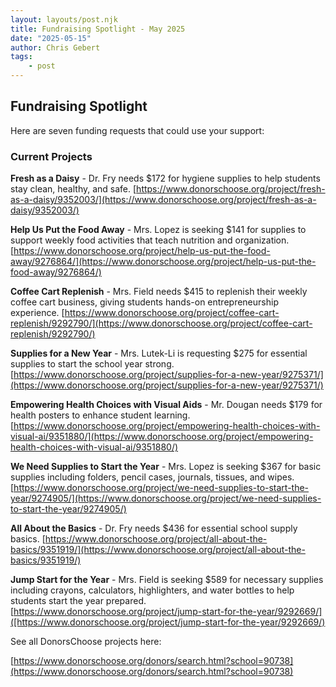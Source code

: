 ```yaml
---
layout: layouts/post.njk
title: Fundraising Spotlight - May 2025
date: "2025-05-15"
author: Chris Gebert
tags:
    - post
---
```

## Fundraising Spotlight 

Here are seven funding requests that could use your support:

### Current Projects

**Fresh as a Daisy** - Dr. Fry needs $172 for hygiene supplies to help students stay clean, healthy, and safe. [https://www.donorschoose.org/project/fresh-as-a-daisy/9352003/](https://www.donorschoose.org/project/fresh-as-a-daisy/9352003/)

**Help Us Put the Food Away** - Mrs. Lopez is seeking $141 for supplies to support weekly food activities that teach nutrition and organization. [https://www.donorschoose.org/project/help-us-put-the-food-away/9276864/](https://www.donorschoose.org/project/help-us-put-the-food-away/9276864/)

**Coffee Cart Replenish** - Mrs. Field needs $415 to replenish their weekly coffee cart business, giving students hands-on entrepreneurship experience. [https://www.donorschoose.org/project/coffee-cart-replenish/9292790/](https://www.donorschoose.org/project/coffee-cart-replenish/9292790/)

**Supplies for a New Year** - Mrs. Lutek-Li is requesting $275 for essential supplies to start the school year strong. [https://www.donorschoose.org/project/supplies-for-a-new-year/9275371/](https://www.donorschoose.org/project/supplies-for-a-new-year/9275371/)

**Empowering Health Choices with Visual Aids** - Mr. Dougan needs $179 for health posters to enhance student learning. [https://www.donorschoose.org/project/empowering-health-choices-with-visual-ai/9351880/](https://www.donorschoose.org/project/empowering-health-choices-with-visual-ai/9351880/)

**We Need Supplies to Start the Year** - Mrs. Lopez is seeking $367 for basic supplies including folders, pencil cases, journals, tissues, and wipes. [https://www.donorschoose.org/project/we-need-supplies-to-start-the-year/9274905/](https://www.donorschoose.org/project/we-need-supplies-to-start-the-year/9274905/)

**All About the Basics** - Dr. Fry needs $436 for essential school supply basics. [https://www.donorschoose.org/project/all-about-the-basics/9351919/](https://www.donorschoose.org/project/all-about-the-basics/9351919/)

**Jump Start for the Year** - Mrs. Field is seeking $589 for necessary supplies including crayons, calculators, highlighters, and water bottles to help students start the year prepared.
[https://www.donorschoose.org/project/jump-start-for-the-year/9292669/]([https://www.donorschoose.org/project/jump-start-for-the-year/9292669/)


See all DonorsChoose projects here:

[https://www.donorschoose.org/donors/search.html?school=90738](https://www.donorschoose.org/donors/search.html?school=90738)
